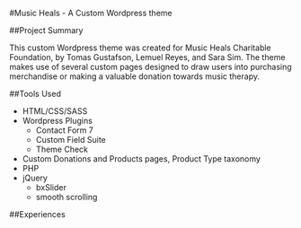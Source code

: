 #Music Heals - A Custom Wordpress theme

##Project Summary

This custom Wordpress theme was created for Music Heals Charitable Foundation, by Tomas Gustafson, Lemuel Reyes, and Sara Sim. The theme makes use of several custom pages designed to draw users into purchasing merchandise or making a valuable donation towards music therapy.

##Tools Used
- HTML/CSS/SASS
- Wordpress Plugins
  - Contact Form 7
  - Custom Field Suite
  - Theme Check
- Custom Donations and Products pages, Product Type taxonomy
- PHP
- jQuery
  - bxSlider
  - smooth scrolling

##Experiences
